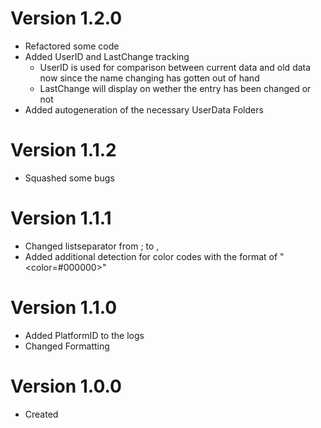 # Version 1.2.0
- Refactored some code
- Added UserID and LastChange tracking
	- UserID is used for comparison between current data and old data now since the name changing has gotten out of hand
	- LastChange will display on wether the entry has been changed or not
- Added autogeneration of the necessary UserData Folders 
# Version 1.1.2
- Squashed some bugs
# Version 1.1.1
- Changed listseparator from ; to ,
- Added additional detection for color codes with the format of "<color=#000000>"
# Version 1.1.0
- Added PlatformID to the logs
- Changed Formatting
# Version 1.0.0
- Created
